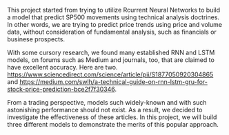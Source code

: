 This project started from trying to utilize Rcurrent Neural Networks to build a model that predict SP500 movements using technical analysis doctrines. In other words, we are trying to predict price trends using price and volume data, without consideration of fundamental analysis, such as financials or businese prospects.

With some cursory research, we found many established RNN and LSTM models, on forums such as Medium and journals, too, that are claimed to have excellent accuracy. Here are two. https://www.sciencedirect.com/science/article/pii/S1877050920304865 and https://medium.com/swlh/a-technical-guide-on-rnn-lstm-gru-for-stock-price-prediction-bce2f7f30346.

From a trading perspective, models such widely-known and with such astonishing performance should not exist. As a result, we decided to investigate the effectiveness of these articles. In this project, we will build three different models to demonstrate the merits of this popular approach.
